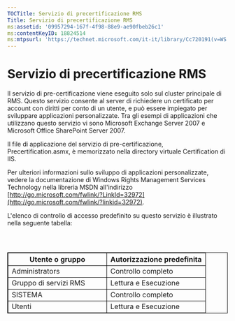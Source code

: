 ```yaml
---
TOCTitle: Servizio di precertificazione RMS
Title: Servizio di precertificazione RMS
ms:assetid: '09957294-167f-4f98-88e9-ae90fbeb26c1'
ms:contentKeyID: 18824514
ms:mtpsurl: 'https://technet.microsoft.com/it-it/library/Cc720191(v=WS.10)'
---
```


Servizio di precertificazione RMS
=================================

Il servizio di pre-certificazione viene eseguito solo sul cluster principale di RMS. Questo servizio consente al server di richiedere un certificato per account con diritti per conto di un utente, e può essere impiegato per sviluppare applicazioni personalizzate. Tra gli esempi di applicazioni che utilizzano questo servizio vi sono Microsoft Exchange Server 2007 e Microsoft Office SharePoint Server 2007.

Il file di applicazione del servizio di pre-certificazione, Precertification.asmx, è memorizzato nella directory virtuale Certification di IIS.

Per ulteriori informazioni sullo sviluppo di applicazioni personalizzate, vedere la documentazione di Windows Rights Management Services Technology nella libreria MSDN all'indirizzo [http://go.microsoft.com/fwlink/?LinkId=32972](http://go.microsoft.com/fwlink/?linkid=32972).

L'elenco di controllo di accesso predefinito su questo servizio è illustrato nella seguente tabella:

###  

 
<table style="border:1px solid black;">
<colgroup>
<col width="50%" />
<col width="50%" />
</colgroup>
<thead>
<tr class="header">
<th style="border:1px solid black;" >Utente o gruppo</th>
<th style="border:1px solid black;" >Autorizzazione predefinita</th>
</tr>
</thead>
<tbody>
<tr class="odd">
<td style="border:1px solid black;">Administrators</td>
<td style="border:1px solid black;">Controllo completo</td>
</tr>
<tr class="even">
<td style="border:1px solid black;">Gruppo di servizi RMS</td>
<td style="border:1px solid black;">Lettura e Esecuzione</td>
</tr>
<tr class="odd">
<td style="border:1px solid black;">SISTEMA</td>
<td style="border:1px solid black;">Controllo completo</td>
</tr>
<tr class="even">
<td style="border:1px solid black;">Utenti</td>
<td style="border:1px solid black;">Lettura e Esecuzione</td>
</tr>
</tbody>
</table>
